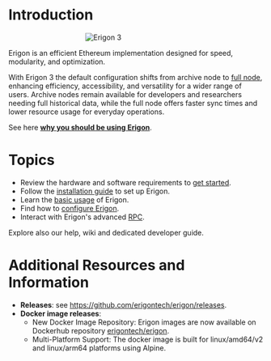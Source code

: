 # Introduction

<img src="/images/Erigon-2024-ICON-V1-O-scaled.webp" alt="Erigon 3" style="display: block; margin: 0 auto; max-width: 200px">

Erigon is an efficient Ethereum implementation designed for speed, modularity, and optimization.

With Erigon 3 the default configuration shifts from archive node to [full node](./fundamentals/sync-modes.md), enhancing efficiency, accessibility, and versatility for a wider range of users. Archive nodes remain available for developers and researchers needing full historical data, while the full node offers faster sync times and lower resource usage for everyday operations.

See here **[why you should be using Erigon](why-using-erigon.md)**.

# Topics

- Review the hardware and software requirements to [get started](../getting-started/getting-started.md).
- Follow the [installation guide](../getting-started/installation.md) to set up Erigon.
- Learn the [basic usage](../fundamentals/basic-usage.md) of Erigon.
- Find how to [configure Erigon](../fundamentals/configuring-erigon.md).
- Interact with Erigon's advanced [RPC](../interacting-with-erigon/interacting-with-erigon.md).

Explore also our help, wiki and dedicated developer guide.

# Additional Resources and Information

- **Releases**: see <https://github.com/erigontech/erigon/releases>.
- **Docker image releases**:
    - New Docker Image Repository: Erigon images are now available on Dockerhub repository [erigontech/erigon](https://hub.docker.com/r/erigontech/erigon).
    - Multi-Platform Support: The docker image is built for linux/amd64/v2 and linux/arm64 platforms using Alpine.


    